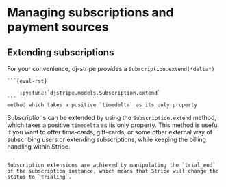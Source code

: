 # Managing subscriptions and payment sources

## Extending subscriptions

For your convenience, dj-stripe provides a `Subscription.extend(*delta*)`
````{note}
```{eval-rst}

    :py:func:`djstripe.models.Subscription.extend`
```
method which takes a positive `timedelta` as its only property
````



Subscriptions can be extended by using the `Subscription.extend` method,
which takes a positive `timedelta` as its only property. This method is
useful if you want to offer time-cards, gift-cards, or some other
external way of subscribing users or extending subscriptions, while
keeping the billing handling within Stripe.

```{warning}

Subscription extensions are achieved by manipulating the `trial_end` of the subscription instance, which means that Stripe will change the status to `trialing`.
```
